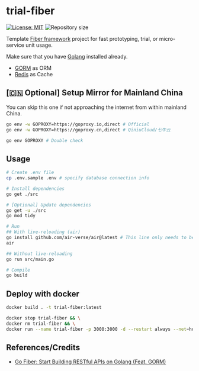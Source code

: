 # trial-fiber

[![License: MIT](https://img.shields.io/badge/License-MIT-blue.svg)](https://opensource.org/licenses/MIT)
![Repository size](https://img.shields.io/github/repo-size/kamaslau/trial-fiber?color=56BEB8)

Template [Fiber framework](https://docs.gofiber.io/) project for fast prototyping, trial, or micro-service unit usage.

Make sure that you have [Golang](https://go.dev/) installed already.

- [GORM](https://gorm.io/) as ORM
- [Redis](https://github.com/redis/go-redis) as Cache

## [🇨🇳 Optional] Setup Mirror for Mainland China

You can skip this one if not approaching the internet from within mainland China.

```bash
go env -w GOPROXY=https://goproxy.io,direct # Official
go env -w GOPROXY=https://goproxy.cn,direct # QiniuCloud/七牛云

go env GOPROXY # Double check
```

## Usage

```bash
# Create .env file
cp .env.sample .env # specify database connection info

# Install dependencies
go get ./src

# [Optional] Update dependencies
go get -u ./src
go mod tidy

# Run
## With live-reloading (air)
go install github.com/air-verse/air@latest # This line only needs to be run once
air

## Without live-reloading
go run src/main.go

# Compile
go build
```

## Deploy with docker

```bash
docker build . -t trial-fiber:latest

docker stop trial-fiber && \
docker rm trial-fiber && \
docker run --name trial-fiber -p 3000:3000 -d --restart always --net=host trial-fiber:latest
```

## References/Credits

- [Go Fiber: Start Building RESTful APIs on Golang (Feat. GORM)](https://dev.to/percoguru/getting-started-with-apis-in-golang-feat-fiber-and-gorm-2n34)
